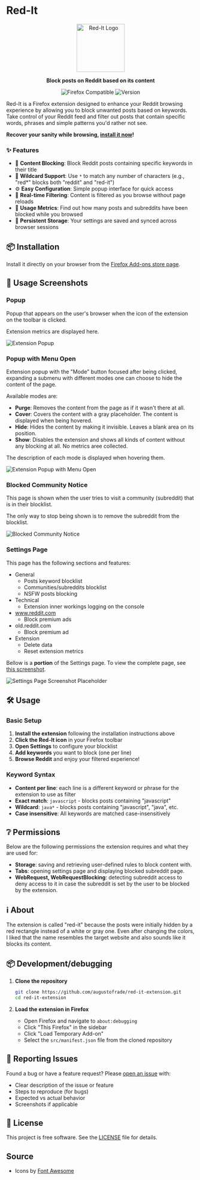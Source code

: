 # Red-It

<p align="center">
  <img src="public/red-it-icon.png" alt="Red-It Logo" width="128" height="128">
</p>

<p align="center">
  <strong>Block posts on Reddit based on its content</strong>
</p>

<p align="center">
  <img src="https://img.shields.io/badge/Firefox-Compatible-orange?style=flat-square&logo=firefox" alt="Firefox Compatible">
  <img src="https://img.shields.io/badge/Version-0.6.3-blue?style=flat-square" alt="Version">
</p>

Red-It is a Firefox extension designed to enhance your Reddit browsing experience by allowing you to block unwanted posts based on keywords. Take control of your Reddit feed and filter out posts that contain specific words, phrases and simple patterns you'd rather not see.

**Recover your sanity while browsing, [install it now](https://addons.mozilla.org/en-US/firefox/addon/red-it/)!**

### ✨ Features

- 🚫 **Content Blocking**: Block Reddit posts containing specific keywords in their title
- 🎯 **Wildcard Support**: Use `*` to match any number of characters (e.g., "red\*" blocks both "reddit" and "red-it")
- ⚙️ **Easy Configuration**: Simple popup interface for quick access
- 🔄 **Real-time Filtering**: Content is filtered as you browse without page reloads
- 📝 **Usage Metrics**: Find out how many posts and subreddits have been blocked while you browsed
- 💾 **Persistent Storage**: Your settings are saved and synced across browser sessions

## 📦 Installation

Install it directly on your browser from the [Firefox Add-ons store page](https://addons.mozilla.org/en-US/firefox/addon/red-it/).

## 🧰 Usage Screenshots

### Popup

Popup that appears on the user's browser when the icon of the extension on the toolbar is clicked.

Extension metrics are displayed here.

![Extension Popup](public/screenshot-popup.png)

### Popup with Menu Open

Extension popup with the "Mode" button focused after being clicked, expanding a submenu with different modes one can choose to hide the content of the page.

Available modes are:

- **Purge**: Removes the content from the page as if it wasn't there at all.
- **Cover**: Covers the content with a gray placeholder. The content is displayed when being hovered.
- **Hide**: Hides the content by making it invisible. Leaves a blank area on its position.
- **Show**: Disables the extension and shows all kinds of content without any blocking at all. No metrics aree collected.

The description of each mode is displayed when hovering them.

![Extension Popup with Menu Open](public/screenshot-popup-menu.png)

### Blocked Community Notice

This page is shown when the user tries to visit a community (subreddit) that is in their blocklist.

The only way to stop being shown is to remove the subreddit from the blocklist.

![Blocked Community Notice](public/screenshot-blocked-community.png)

### Settings Page

This page has the following sections and features:

- General
  - Posts keyword blocklist
  - Communities/subreddits blocklist
  - NSFW posts blocking
- Technical
  - Extension inner workings logging on the console
- www.reddit.com
  - Block premium ads
- old.reddit.com
  - Block premium ad
- Extension
  - Delete data
  - Reset extension metrics

Bellow is a **portion** of the Settings page. To view the complete page, see [this screenshot](public/screenshot-settings-all.png).

![Settings Page Screenshot Placeholder](public/screenshot-settings-min.png)

## 🛠️ Usage

### Basic Setup

1. **Install the extension** following the installation instructions above
2. **Click the Red-It icon** in your Firefox toolbar
3. **Open Settings** to configure your blocklist
4. **Add keywords** you want to block (one per line)
5. **Browse Reddit** and enjoy your filtered experience!

### Keyword Syntax

- **Content per line**: each line is a different keyword or phrase for the extension to use as filter
- **Exact match**: `javascript` - blocks posts containing "javascript"
- **Wildcard**: `java*` - blocks posts containing "javascript", "java", etc.
- **Case insensitive**: All keywords are matched case-insensitively

## ❔ Permissions

Below are the following permissions the extension requires and what they are used for:

- **Storage**: saving and retrieving user-defined rules to block content with.
- **Tabs**: opening settings page and displaying blocked subreddit page.
- **WebRequest, WebRequestBlocking**: detecting subreddit access to deny access to it in case the subreddit is set by the user to be blocked by the extension.

## ℹ️ About

The extension is called "red-it" because the posts were initially hidden by a red rectangle instead of a white or gray one.
Even after changing the colors, I liked that the name resembles the target website and also sounds like it blocks its content.

## 📦 Development/debugging

1. **Clone the repository**

   ```bash
   git clone https://github.com/augustofrade/red-it-extension.git
   cd red-it-extension
   ```

2. **Load the extension in Firefox**
   - Open Firefox and navigate to `about:debugging`
   - Click "This Firefox" in the sidebar
   - Click "Load Temporary Add-on"
   - Select the `src/manifest.json` file from the cloned repository

## 📝 Reporting Issues

Found a bug or have a feature request? Please [open an issue](https://github.com/augustofrade/red-it-extension/issues) with:

- Clear description of the issue or feature
- Steps to reproduce (for bugs)
- Expected vs actual behavior
- Screenshots if applicable

## 📄 License

This project is free software. See the [LICENSE](LICENSE) file for details.

## Source

- Icons by [Font Awesome](https://fontawesome.com/)
